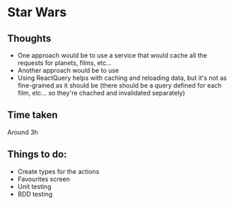 # Star Wars

## Thoughts
- One approach would be to use a service that would cache all the requests for planets, films, etc...
- Another approach would be to use 
- Using ReactQuery helps with caching and reloading data, but it's not as fine-grained as it should be (there should be a query defined for each film, etc... so they're chached and invalidated separately)

## Time taken
Around 3h

## Things to do:
- Create types for the actions
- Favourites screen
- Unit testing
- BDD testing
